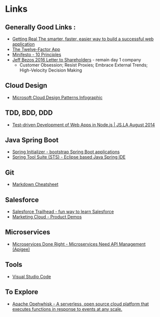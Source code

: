 Links
=====

Generally Good Links :
----------------------

 - [Getting Real The smarter, faster, easier way to build a successful web application](http://gettingreal.37signals.com/toc.php)
 - [The Twelve-Factor App](https://12factor.net/)
 - [Minifesto - 10 Principles](http://minifesto.org/)
 - [Jeff Bezos 2016 Letter to Shareholders](https://www.amazon.com/p/feature/z6o9g6sysxur57t) - remain day 1 company
   - Customer Obsession; Resist Proxies; Embrace External Trends; High-Velocity Decision Making

Cloud Design
------------

 - [Microsoft Cloud Design Patterns Infographic](https://azure.microsoft.com/en-us/resources/infographics/cloud-design-patterns/)


TDD, BDD, DDD
-------------

 - [Test-driven Development of Web Apps in Node.js | JS.LA August 2014]( https://www.youtube.com/watch?v=VcKTU2wjP7g)

Java Spring Boot
----------------
 - [Spring Initializer - bootstrap Spring Boot applications](http://start.spring.io/)
 - [Spring Tool Suite (STS) - Eclipse based Java Spring IDE](https://spring.io/tools)

Git
---
 - [Markdown Cheatsheet](https://github.com/adam-p/markdown-here/wiki/Markdown-Cheatsheet)

Salesforce
----------
 - [Salesforce Trailhead - fun way to learn Salesforce](https://trailhead.salesforce.com/en)
 - [Marketing Cloud - Product Demos](https://www.youtube.com/playlist?list=PLnobS_RgN7JZk03xP5wG0gFmCx7Dxj69K)

Microservices
-------------
 - [Microservices Done Right - Microservices Need API Management (Apigee)](https://apigee.com/api-management/#/ebook/698)

Tools
-----
 - [Visual Studio Code](https://code.visualstudio.com/)


To Explore
-----------
 - [Apache Opehwhisk - A serverless, open source cloud platform that executes functions in response to events at any scale.](http://openwhisk.incubator.apache.org/)
